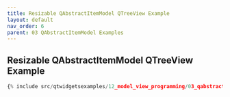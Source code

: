 ```yaml
---
title: Resizable QAbstractItemModel QTreeView Example
layout: default
nav_order: 6
parent: 03 QAbstractItemModel Examples
---
```


## Resizable QAbstractItemModel QTreeView Example

```python
{% include src/qtwidgetsexamples/12_model_view_programming/03_qabstracttablemodel/06_item_model_tree_view_resizable.py %}
```

